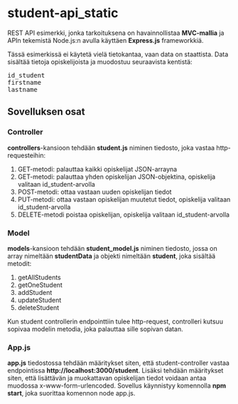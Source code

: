# student-api_static

REST API esimerkki, jonka tarkoituksena on havainnollistaa **MVC-mallia** ja APIn tekemistä Node.js:n avulla käyttäen **Express.js** frameworkkiä.

Tässä esimerkissä ei käytetä vielä tietokantaa, vaan data on staattista.
Data sisältää tietoja opiskelijoista ja muodostuu seuraavista kentistä:
<pre>
id_student
firstname
lastname
</pre>

## Sovelluksen osat

### Controller

**controllers**-kansioon tehdään **student.js** niminen tiedosto, joka vastaa http-requesteihin:
<ol>
<li>GET-metodi: palauttaa kaikki opiskelijat JSON-arrayna</li>
<li>GET-metodi: palauttaa yhden opiskelijan JSON-objektina, opiskelija valitaan id_student-arvolla</li>
<li>POST-metodi: ottaa vastaan uuden opiskelijan tiedot</li>
<li>PUT-metodi: ottaa vastaan opiskelijan muutetut tiedot, opiskelija valitaan id_student-arvolla</li>
<li>DELETE-metodi poistaa opiskelijan, opiskelija valitaan id_student-arvolla</li>
</ol>

### Model

**models**-kansioon tehdään **student_model.js** niminen tiedosto, jossa on array nimeltään **studentData** ja objekti nimeltään **student**, joka sisältää metodit:
<ol>
<li>getAllStudents</li>
<li>getOneStudent</li>
<li>addStudent</li>
<li>updateStudent</li>
<li>deleteStudent</li>
</ol>
Kun student controllerin endpointtiin tulee http-request, controlleri kutsuu sopivaa modelin metodia, joka palauttaa sille sopivan datan.

### App.js

**app.js** tiedostossa tehdään määritykset siten, että student-controller vastaa endpointissa **http://localhost:3000/student**. Lisäksi tehdään määritykset siten, että lisättävän ja muokattavan opiskelijan tiedot voidaan antaa muodossa x-www-form-urlencoded.
Sovellus käynnistyy komennolla **npm start**, joka suorittaa komennon node app.js. 